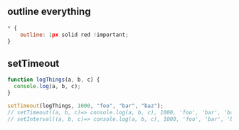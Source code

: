 ## outline everything

```javascript
* {
    outline: 1px solid red !important;
}
```

## setTimeout

```javascript
function logThings(a, b, c) {
  console.log(a, b, c);
}

setTimeout(logThings, 1000, "foo", "bar", "baz");
// setTimeout((a, b, c)=> console.log(a, b, c), 1000, 'foo', 'bar', 'baz');
// setInterval((a, b, c)=> console.log(a, b, c), 1000, 'foo', 'bar', 'baz');
```
